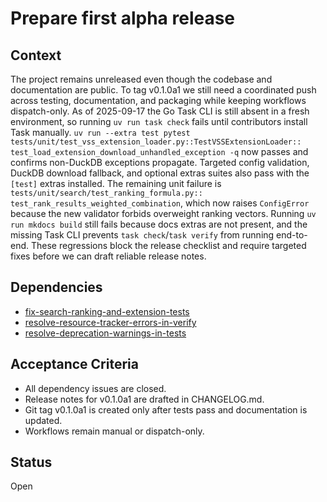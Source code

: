 # Prepare first alpha release

## Context
The project remains unreleased even though the codebase and documentation are
public. To tag v0.1.0a1 we still need a coordinated push across testing,
documentation, and packaging while keeping workflows dispatch-only. As of
2025-09-17 the Go Task CLI is still absent in a fresh environment, so running
`uv run task check` fails until contributors install Task manually.
`uv run --extra test pytest`
`tests/unit/test_vss_extension_loader.py::TestVSSExtensionLoader::`
`test_load_extension_download_unhandled_exception -q` now passes and confirms
non-DuckDB exceptions propagate. Targeted config validation, DuckDB download
fallback, and optional extras suites also pass with the `[test]` extras
installed. The remaining unit failure is
`tests/unit/search/test_ranking_formula.py::`
`test_rank_results_weighted_combination`,
which now raises `ConfigError` because the new validator forbids overweight
ranking vectors. Running `uv run mkdocs build` still fails because docs extras
are not present, and the missing Task CLI prevents `task check`/`task verify`
from running end-to-end. These regressions block the release checklist and
require targeted fixes before we can draft reliable release notes.

## Dependencies
- [fix-search-ranking-and-extension-tests](
  fix-search-ranking-and-extension-tests.md)
- [resolve-resource-tracker-errors-in-verify](
  resolve-resource-tracker-errors-in-verify.md)
- [resolve-deprecation-warnings-in-tests](
  resolve-deprecation-warnings-in-tests.md)

## Acceptance Criteria
- All dependency issues are closed.
- Release notes for v0.1.0a1 are drafted in CHANGELOG.md.
- Git tag v0.1.0a1 is created only after tests pass and documentation is
  updated.
- Workflows remain manual or dispatch-only.

## Status
Open
